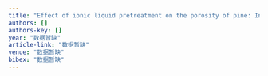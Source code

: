 ```yaml
---
title: "Effect of ionic liquid pretreatment on the porosity of pine: Insights from small-angle neutron scattering, nitrogen adsorption analysis, and X-ray diffraction"
authors: []
authors-key: []
year: "数据暂缺"
article-link: "数据暂缺"
venue: "数据暂缺"
bibex: "数据暂缺"
---
```

